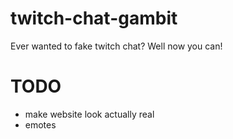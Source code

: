 # twitch-chat-gambit
Ever wanted to fake twitch chat? Well now you can!

# TODO

- make website look actually real
- emotes